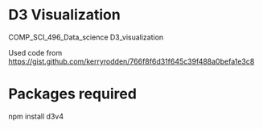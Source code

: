 # D3 Visualization
COMP_SCI_496_Data_science D3_visualization

Used code from https://gist.github.com/kerryrodden/766f8f6d31f645c39f488a0befa1e3c8

# Packages required

npm install d3v4

